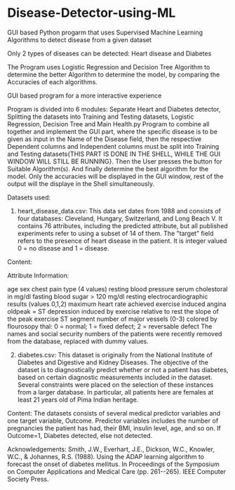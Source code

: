 # Disease-Detector-using-ML
GUI based Python progarm that uses Supervised Machine Learning Algorithms to detect disease from a given dataset

Only 2 types of diseases can be detected: Heart disease and Diabetes

The Program uses Logistic Regression and Decision Tree Algorithm to determine the better Algorithm to determine the model, by comparing the Accuracies of each 
algorithms.

GUI based program for a more interactive experience

Program is divided into 6 modules: Separate Heart and Diabetes detector, Splitting the datasets into Training and Testing datasets, Logistic Regression, Decision Tree and Main Health.py Program to combine all together and implement the GUI part, where the specific disease is to be given as input in the Name of the Disease field, then the respective Dependent columns and Independent columns must be split into Training and Testing datasets{THIS PART IS DONE IN THE SHELL, WHILE THE GUI WINDOW WILL STILL BE RUNNING}. Then the User presses the button for Suitable Algorithm(s). And finally determine the best algorithm for the model. Only the accuracies will be displayed in the GUI window, rest of the output will the displaye in the Shell simultaneously.

Datasets used: 

1. heart_disease_data.csv:
This data set dates from 1988 and consists of four databases: Cleveland, Hungary, Switzerland, and Long Beach V. It contains 76 attributes, including the predicted attribute, but all published experiments refer to using a subset of 14 of them. The "target" field refers to the presence of heart disease in the patient. It is integer valued 0 = no disease and 1 = disease.

Content:

Attribute Information:

age
sex
chest pain type (4 values)
resting blood pressure
serum cholestoral in mg/dl
fasting blood sugar > 120 mg/dl
resting electrocardiographic results (values 0,1,2)
maximum heart rate achieved
exercise induced angina
oldpeak = ST depression induced by exercise relative to rest
the slope of the peak exercise ST segment
number of major vessels (0-3) colored by flourosopy
thal: 0 = normal; 1 = fixed defect; 2 = reversable defect
The names and social security numbers of the patients were recently removed from the database, replaced with dummy values.

2. diabetes.csv:
This dataset is originally from the National Institute of Diabetes and Digestive and Kidney Diseases. The objective of the dataset is to diagnostically predict whether or not a patient has diabetes, based on certain diagnostic measurements included in the dataset. Several constraints were placed on the selection of these instances from a larger database. In particular, all patients here are females at least 21 years old of Pima Indian heritage.

Content:
The datasets consists of several medical predictor variables and one target variable, Outcome. Predictor variables includes the number of pregnancies the patient has had, their BMI, insulin level, age, and so on. If Outcome=1, Diabetes detected, else not detected.

Acknowledgements:
Smith, J.W., Everhart, J.E., Dickson, W.C., Knowler, W.C., & Johannes, R.S. (1988). Using the ADAP learning algorithm to forecast the onset of diabetes mellitus. In Proceedings of the Symposium on Computer Applications and Medical Care (pp. 261--265). IEEE Computer Society Press.



